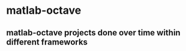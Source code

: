 # matlab-octave
matlab-octave projects done over time within different frameworks
-----------------------------------------------------------------
